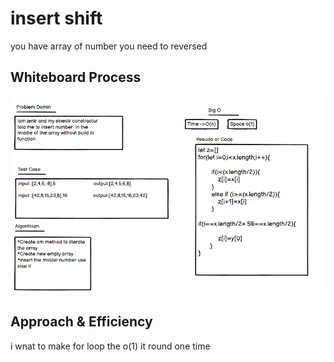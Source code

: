 # insert shift
you have array of number you need  to reversed
## Whiteboard Process
![image](./class%202.png)

## Approach & Efficiency
i wnat to make for loop the o(1) it round one time